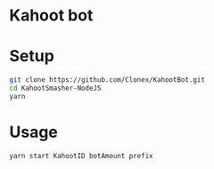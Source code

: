 # Kahoot bot


# Setup
```sh
git clone https://github.com/Clonex/KahootBot.git
cd KahootSmasher-NodeJS
yarn
```

# Usage
```sh
yarn start KahootID botAmount prefix
```
